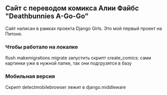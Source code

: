 ## Сайт с переводом комикса Алии Файбс "Deathbunnies A-Go-Go" ##
Сайт написан в рамках проекта Django Girls. Это мой первый проект на Питоне.

### Чтобы работало на локалке ###
flush
makemigrations
migrate
запустить скрипт create_comics: сами картинки уже в нужной папке, так они подгрузятся в базу

### Мобильная версия ###
Скрипт detectmobilebrowser лежит в django.middleware
